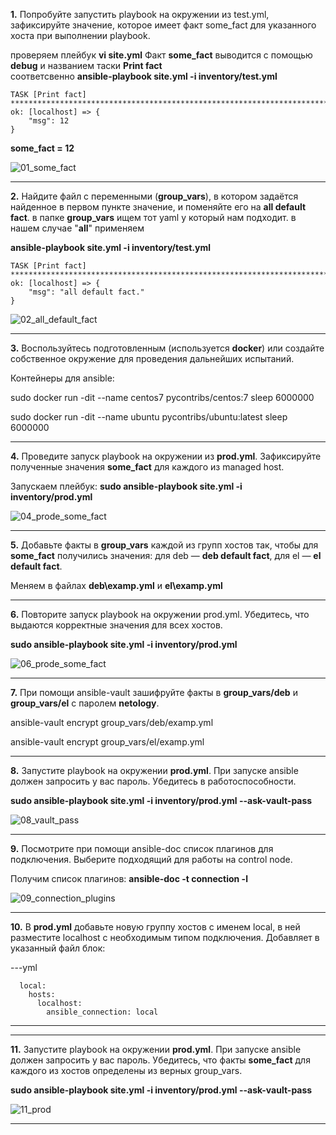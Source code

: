 **1.** Попробуйте запустить playbook на окружении из test.yml, зафиксируйте значение, которое имеет факт some_fact для указанного хоста при выполнении playbook.
	
проверяем плейбук
**vi site.yml** 
Факт **some_fact** выводится с помощью **debug** и названием таски **Print fact**  
соответсвенно 
**ansible-playbook site.yml -i inventory/test.yml**

	TASK [Print fact] **********************************************************************************************************************************************************************************************************
	ok: [localhost] => {
		"msg": 12
	}	


**some_fact = 12**	


![01_some_fact](https://github.com/user-attachments/assets/4222c9f8-abbc-4856-98d1-8c4a5b2e3a08)


----------------------	
		
**2.** Найдите файл с переменными (**group_vars**), в котором задаётся найденное в первом пункте значение, и поменяйте его на **all default fact**. 
в папке **group_vars** ищем тот yaml у который нам подходит. в нашем случае "**all**"
применяем 

**ansible-playbook site.yml -i inventory/test.yml**


	TASK [Print fact] 							**********************************************************************************************************************************************************************************************************
	ok: [localhost] => {
		"msg": "all default fact."
	}


![02_all_default_fact](https://github.com/user-attachments/assets/6fb1f088-810e-42f2-bd04-ee98394635e6)

----------------------	
	
**3.** Воспользуйтесь подготовленным (используется **docker**) или создайте собственное окружение для проведения дальнейших испытаний.

Контейнеры для ansible:

sudo docker run -dit --name centos7 pycontribs/centos:7 sleep 6000000

sudo docker run -dit --name ubuntu pycontribs/ubuntu:latest sleep 6000000

----------------------	

**4.** Проведите запуск playbook на окружении из **prod.yml**. Зафиксируйте полученные значения **some_fact** для каждого из managed host.

Запускаем плейбук:
**sudo ansible-playbook site.yml -i inventory/prod.yml**


![04_prode_some_fact](https://github.com/user-attachments/assets/8761df99-de69-4919-8f24-b3d59f09ad0c)


----------------------	

**5.** Добавьте факты в **group_vars** каждой из групп хостов так, чтобы для **some_fact** получились значения: для deb — **deb default fact**, для el — **el default fact**.

Меняем в файлах **deb\examp.yml** и **el\examp.yml**

----------------------	
	
**6.** Повторите запуск playbook на окружении prod.yml. Убедитесь, что выдаются корректные значения для всех хостов.

**sudo ansible-playbook site.yml -i inventory/prod.yml**


![06_prode_some_fact](https://github.com/user-attachments/assets/e1b4f005-7825-4abc-be6e-374e2f3e2a97)


----------------------	

**7.** При помощи ansible-vault зашифруйте факты в **group_vars/deb** и **group_vars/el** с паролем **netology**.

ansible-vault encrypt group_vars/deb/examp.yml

ansible-vault encrypt group_vars/el/examp.yml

----------------------	

**8.** Запустите playbook на окружении **prod.yml**. При запуске ansible должен запросить у вас пароль. Убедитесь в работоспособности.

**sudo ansible-playbook site.yml -i inventory/prod.yml --ask-vault-pass**


![08_vault_pass](https://github.com/user-attachments/assets/36da6a13-6285-4bcd-891a-c5fdc2f0aea8)


----------------------	

**9.** Посмотрите при помощи ansible-doc список плагинов для подключения. Выберите подходящий для работы на control node.

Получим список плагинов:
**ansible-doc -t connection -l**


![09_connection_plugins](https://github.com/user-attachments/assets/a68673ac-8937-4c56-ba61-4e5f3737328a)


----------------------	 

**10.** В **prod.yml** добавьте новую группу хостов с именем local, в ней разместите localhost с необходимым типом подключения. 
Добавляет в указанный файл блок:

---yml

	  local:
	    hosts:
	      localhost:
	        ansible_connection: local
	 
---

----------------------	 
	
**11.** Запустите playbook на окружении **prod.yml**. При запуске ansible должен запросить у вас пароль. Убедитесь, что факты **some_fact** для каждого из хостов определены из верных group_vars.

**sudo ansible-playbook site.yml -i inventory/prod.yml --ask-vault-pass**


![11_prod](https://github.com/user-attachments/assets/223bebf7-6da2-4cc3-bc60-2035f315f5f7)


----------------------






